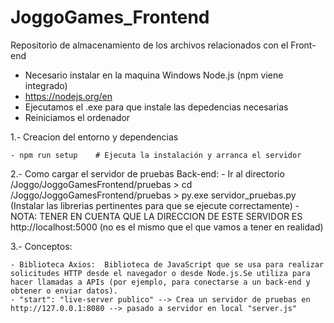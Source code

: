 # JoggoGames_Frontend
 Repositorio de almacenamiento de los archivos relacionados con el Front-end

- Necesario instalar en la maquina Windows Node.js (npm viene integrado)
- https://nodejs.org/en
- Ejecutamos el .exe para que instale las depedencias necesarias 
- Reiniciamos el ordenador

1.- Creacion del entorno y dependencias
    
    - npm run setup    # Ejecuta la instalación y arranca el servidor

2.- Como cargar el servidor de pruebas Back-end:
    - Ir al directorio /Joggo/JoggoGamesFrontend/pruebas
        > cd /Joggo/JoggoGamesFrontend/pruebas
        > py.exe servidor_pruebas.py 
        (Instalar las librerias pertinentes para que se ejecute correctamente)
    - NOTA: TENER EN CUENTA QUE LA DIRECCION DE ESTE SERVIDOR ES http://localhost:5000 (no es el mismo que el que vamos a tener en realidad)

3.- Conceptos: 

    - Biblioteca Axios:  Biblioteca de JavaScript que se usa para realizar solicitudes HTTP desde el navegador o desde Node.js.Se utiliza para hacer llamadas a APIs (por ejemplo, para conectarse a un back-end y obtener o enviar datos).
    - "start": "live-server publico" --> Crea un servidor de pruebas en http://127.0.0.1:8080 --> pasado a servidor en local "server.js"

